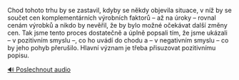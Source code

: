 
Chod tohoto trhu by se zastavil, kdyby se někdy objevila situace, v níž by se součet cen komplementárních výrobních faktorů – až na úroky – rovnal cenám výrobků a nikdo by nevěřil, že by bylo možné očekávat další změny cen. Tak jsme tento proces dostatečně a úplně popsali tím, že jsme ukázali – v pozitivním smyslu –, co ho uvádí do chodu a – v negativním smyslu – co by jeho pohyb přerušilo. Hlavní význam je třeba přisuzovat pozitivnímu popisu.

[🔊 Poslechnout audio](/data/7-paragraphs/audio/chapter_62/para_009-Chod-tohoto-trhu-by-se-zastavil-kdyby-se-nkdy-ob.mp3)
